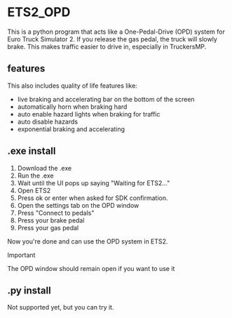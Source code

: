 # ETS2_OPD
This is a python program that acts like a One-Pedal-Drive (OPD) system for Euro Truck Simulator 2. If you release the gas pedal, the truck will slowly brake. This makes traffic easier to drive in, especially in TruckersMP.
## features
This also includes quality of life features like:
- live braking and accelerating bar on the bottom of the screen
- automatically horn when braking hard
- auto enable hazard lights when braking for traffic
- auto disable hazards
- exponential braking and accelerating
## .exe install
1. Download the .exe
2. Run the .exe
3. Wait until the UI pops up saying "Waiting for ETS2..."
4. Open ETS2
5. Press ok or enter when asked for SDK confirmation.
6. Open the settings tab on the OPD window
7. Press "Connect to pedals"
8. Press your brake pedal
9. Press your gas pedal

Now you're done and can use the OPD system in ETS2.

> [!IMPORTANT]
> The OPD window should remain open if you want to use it
## .py install
Not supported yet, but you can try it.
